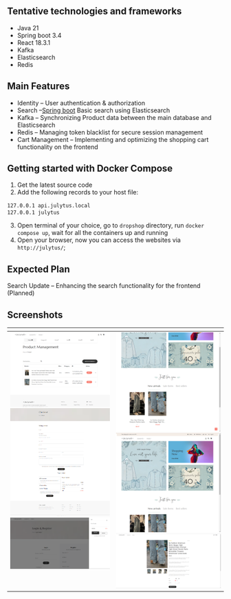 ## Tentative technologies and frameworks

- Java 21
- Spring boot 3.4
- React 18.3.1
- Kafka
- Elasticsearch
- Redis


## Main Features
- Identity – User authentication & authorization
- Search –[Spring boot](../../Java/Spring%20boot) Basic search using Elasticsearch
- Kafka – Synchronizing Product data between the main database and Elasticsearch
- Redis – Managing token blacklist for secure session management
- Cart Management – Implementing and optimizing the shopping cart functionality on the frontend

## Getting started with Docker Compose
1. Get the latest source code
2. Add the following records to your host file:
```
127.0.0.1 api.julytus.local
127.0.0.1 julytus
```
3. Open terminal of your choice, go to `dropshop` directory, run `docker compose up`, wait for all the containers up and running
4. Open your browser, now you can access the websites via `http://julytus/`;

## Expected Plan
Search Update – Enhancing the search functionality for the frontend (Planned)


## Screenshots

<table>
    <thead>
        <tr>
            <th></th>    
            <th></th>
        </tr>
    </thead>
    <tbody>
        <tr valign="top">
            <td>
                <img src="screenshots/productmanage.png"/>
                <img src="screenshots/checkout.png"/>
                <img src="screenshots/another.png"/>
            </td>
            <td>
                <img src="screenshots/home1.png"/>
                <img src="screenshots/home2.png"/>
                <img src="screenshots/product-detail.png"/>
            </td>
        </tr>
    </tbody>
</table>